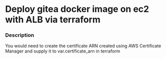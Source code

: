 # Deploy gitea docker image on ec2 with ALB via terraform

### Description

You would need to create the certificate ARN created using AWS Certificate Manager and supply it to var.certificate_arn in terraform
